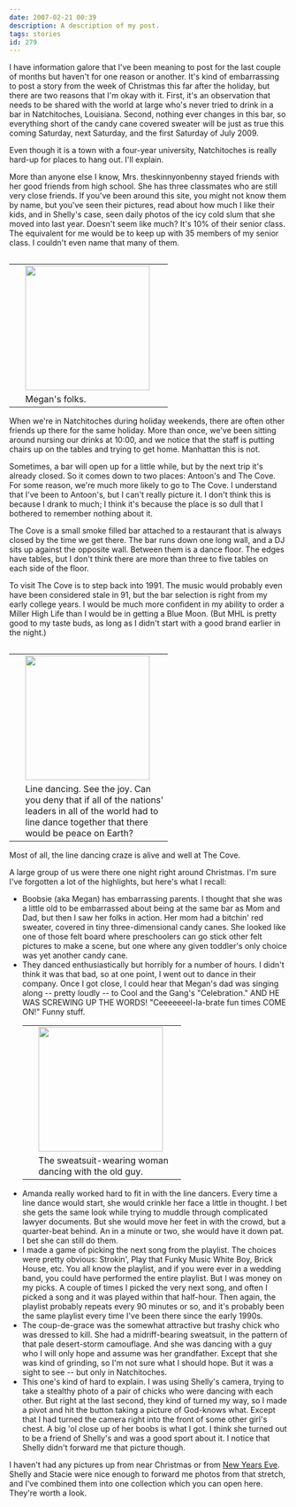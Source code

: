 ```yaml
---
date: 2007-02-21 00:39
description: A description of my post.
tags: stories
id: 279
---
```

I have information galore that I've been meaning to post for the last couple of months but haven't for one reason or another.  It's kind of embarrassing to post a story from the week of Christmas this far after the holiday, but there are two reasons that I'm okay with it.  First, it's an observation that needs to be shared with the world at large who's never tried to drink in a bar in Natchitoches, Louisiana.  Second, nothing ever changes in this bar, so everything short of the candy cane covered sweater will be just as true this coming Saturday, next Saturday, and the first Saturday of July 2009.
<!--more-->
Even though it is a town with a four-year university, Natchitoches is really hard-up for places to hang out.  I'll explain.

More than anyone else I know, Mrs. theskinnyonbenny stayed friends with her good friends from high school.  She has three classmates who are still very close friends.  If you've been around this site, you might not know them by name, but you've seen their pictures, read about how much I like their kids, and in Shelly's case, seen daily photos of the icy cold slum that she moved into last year.  Doesn't seem like much?  It's 10% of their senior class.  The equivalent for me would be to keep up with 35 members of my senior class.  I couldn't even name that many of them.

<table cellpadding="2" align="right"><tr><td width="5" rowspan="2"><spacer type="block" width="5" height="1"></td><td width="250" ><img src="http://theskinnyonbenny.com/img/gal/026%20-%20Holiday%20Collection%202006-2007/resAp230236.JPG" width="225"></td></tr><tr><td class="caption" width="250">Megan's folks.</td></tr></table>

When we're in Natchitoches during holiday weekends, there are often other friends up there for the same holiday.  More than once, we've been sitting around nursing our drinks at 10:00, and we notice that the staff is putting chairs up on the tables and trying to get home.  Manhattan this is not.

Sometimes, a bar will open up for a little while, but by the next trip it's already closed.  So it comes down to two places:  Antoon's and The Cove.  For some reason, we're much more likely to go to The Cove.  I understand that I've been to Antoon's, but  I can't really picture it.  I don't think this is because I drank to much; I think it's because the place is so dull that I bothered to remember nothing about it.

The Cove is a small smoke filled bar attached to a restaurant that is always closed by the time we get there.  The bar runs down one long wall, and a DJ sits up against the opposite wall.  Between them is a dance floor.  The edges have tables, but I don't think there are more than three to five tables on each side of the floor.

To visit The Cove is to step back into 1991.  The music would probably even have been considered stale in 91, but the bar selection is right from my early college years.  I would be much more confident in my ability to order a Miller High Life than I would be in getting a Blue Moon.  (But MHL is pretty good to my taste buds, as long as I didn't start with a good brand earlier in the night.)

<table cellpadding="2" align="right"><tr><td width="5" rowspan="2"><spacer type="block" width="5" height="1"></td><td width="250" ><img src="http://theskinnyonbenny.com/img/gal/026%20-%20Holiday%20Collection%202006-2007/resAp240253.JPG" width="225"></td></tr><tr><td class="caption" width="250">Line dancing.  See the joy.  Can you deny that if all of the nations' leaders in all of the world had to line dance together that there would be peace on Earth?</td></tr></table>

Most of all, the line dancing craze is alive and well at The Cove.

A large group of us were there one night right around Christmas.  I'm sure I've forgotten a lot of the highlights, but here's what I recall:

<ul><li>Boobsie (aka Megan) has embarrassing parents.  I thought that she was a little old to be embarrassed about being at the same bar as Mom and Dad, but then I saw her folks in action.  Her mom had a bitchin' red sweater, covered in tiny three-dimensional candy canes.  She looked like one of those felt board where preschoolers can go stick other felt pictures to make a scene, but one where any given toddler's only choice was yet another candy cane.</li>

<li>They danced enthusiastically but horribly for a number of hours.  I didn't think it was that bad, so at one point, I went out to dance in their company.  Once I got close, I could hear that Megan's dad was singing along -- pretty loudly -- to Cool and the Gang's "Celebration."  AND HE WAS SCREWING UP THE WORDS!  "Ceeeeeeel-la-brate fun times COME ON!"  Funny stuff.</li>

<table cellpadding="2" align="right"><tr><td width="5" rowspan="2"><spacer type="block" width="5" height="1"></td><td width="250" ><img src="http://theskinnyonbenny.com/img/gal/026%20-%20Holiday%20Collection%202006-2007/resAp240255.JPG" width="225"></td></tr><tr><td class="caption" width="250">The sweatsuit-wearing woman dancing with the old guy.</td></tr></table>

<li>Amanda really worked hard to fit in with the line dancers.  Every time a line dance would start, she would crinkle her face a little in thought.  I bet she gets the same look while trying to muddle through complicated lawyer documents.  But she would move her feet in with the crowd, but a quarter-beat behind.  An in a minute or two, she would have it down pat.  I bet she can still do them.</li>

<li>I made a game of picking the next song from the playlist.  The choices were pretty obvious:  Strokin', Play that Funky Music White Boy, Brick House, etc.  You all know the playlist, and if you were ever in a wedding band, you could have performed the entire playlist.  But I was money on my picks.  A couple of times I picked the very next song, and often I picked a song and it was played within that half-hour.  Then again, the playlist probably repeats every 90 minutes or so, and it's probably been the same playlist every time I've been there since the early 1990s.</i>

<li>The coup-de-grace was the somewhat attractive but trashy chick who was dressed to kill.  She had a midriff-bearing sweatsuit, in the pattern of that pale desert-storm camouflage.  And she was dancing with a guy who I will only hope and assume was her grandfather.  Except that she was kind of grinding, so I'm not sure what I should hope.  But it was a sight to see -- but only in Natchitoches.</li>

<li>This one's kind of hard to explain.  I was using Shelly's camera, trying to take a stealthy photo of a pair of chicks who were dancing with each other.  But right at the last second, they kind of turned my way, so I made a pivot and hit the button taking a picture of God-knows what.  Except that I had turned the camera right into the front of some other girl's chest.  A big 'ol close up of her boobs is what I got.  I think she turned out to be a friend of Shelly's and was a good sport about it.  I notice that Shelly didn't forward me that picture though.</li></ul>

I haven't had any pictures up from near Christmas or from <a href="http://theskinnyonbenny.com/blog2/archives/267">New Years Eve</a>.  Shelly and Stacie were nice enough to forward me photos from that stretch, and I've combined them into one collection which you can open <a onclick="window.open('/pg3.php?spgmGal=026%20-%20Holiday%20Collection%202006-2007','026HolidayCollection20062007','width=1024, height=768, toolbar=no, location = no, directories=no, menubar=no, resizable=yes, scrollbars=no');">here</a>.  They're worth a look.